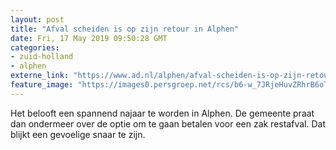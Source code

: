 ```yaml
---
layout: post
title: "Afval scheiden is op zijn retour in Alphen"
date: Fri, 17 May 2019 09:50:28 GMT
categories: 
- zuid-holland 
- alphen 
externe_link: "https://www.ad.nl/alphen/afval-scheiden-is-op-zijn-retour-in-alphen~ab4378b0/"
feature_image: "https://images0.persgroep.net/rcs/b6-w_7JRjeHuvZRhrB6oTFnlenw/diocontent/65831638/_fitwidth/400/?appId=21791a8992982cd8da851550a453bd7f&quality=0.7"
---
```


Het belooft een spannend najaar te worden in Alphen. De gemeente praat dan ondermeer over de optie om te gaan betalen voor een zak restafval. Dat blijkt een gevoelige snaar te zijn.
